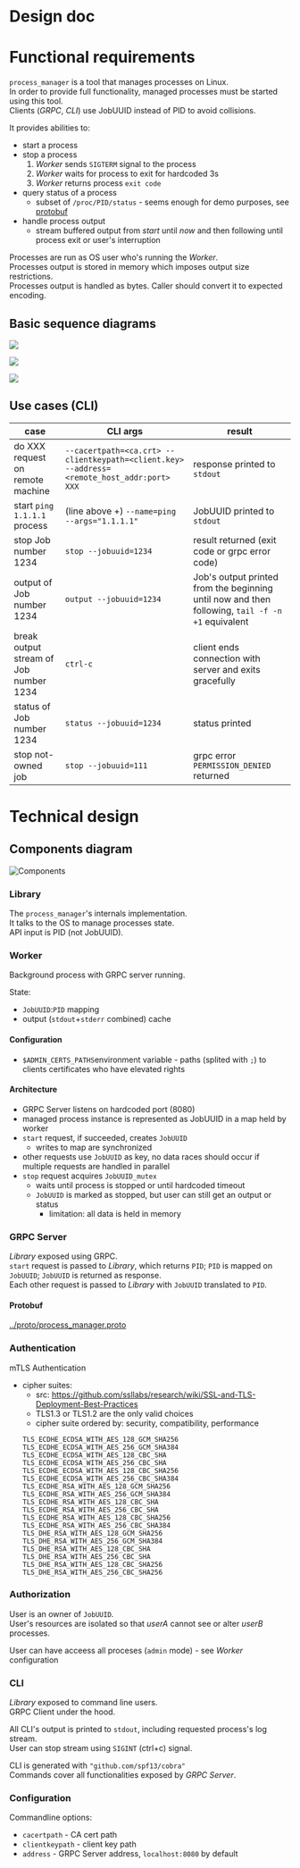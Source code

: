 Design doc
========================

# Functional requirements
`process_manager` is a tool that manages processes on Linux.\
In order to provide full functionality, managed processes must be started using this tool.\
Clients (_GRPC_, _CLI_) use JobUUID instead of PID to avoid collisions.

It provides abilities to:
* start a process
* stop a process
    1. _Worker_ sends `SIGTERM` signal to the process
    2. _Worker_ waits for process to exit for hardcoded 3s
    3. _Worker_ returns process `exit code`
* query status of a process
    * subset of `/proc/PID/status` - seems enough for demo purposes, see [protobuf](../proto/process_manager.proto)
* handle process output
    * stream buffered output from _start_ until _now_ and then following until process exit or user's interruption 

Processes are run as OS user who's running the _Worker_.\
Processes output is stored in memory which imposes output size restrictions.\
Processes output is handled as bytes. Caller should convert it to expected encoding.

## Basic sequence diagrams
![](drawings/start.png) 

![](drawings/stop.png)

![](drawings/output.png)

## Use cases (CLI)
| case | CLI args | result |
| --- | --- | --- |
| do XXX request on remote machine | `--cacertpath=<ca.crt> --clientkeypath=<client.key> --address=<remote_host_addr:port> XXX` | response printed to `stdout` |
| start `ping 1.1.1.1` process | (line above +) `--name=ping --args="1.1.1.1"` | JobUUID printed to `stdout` |
| stop Job number 1234 | `stop --jobuuid=1234` | result returned (exit code or grpc error code) |
| output of Job number 1234 | `output --jobuuid=1234` | Job's output printed from the beginning until now and then following, `tail -f -n +1` equivalent |
| break output stream of Job number 1234 | `ctrl-c` | client ends connection with server and exits gracefully |
| status of Job number 1234 | `status --jobuuid=1234` | status printed |
| stop not-owned job | `stop --jobuuid=111` | grpc error `PERMISSION_DENIED` returned |

# Technical design
## Components diagram

![Components](drawings/components.png)

### Library
The `process_manager`'s internals implementation. \
It talks to the OS to manage processes state.\
API input is PID (not JobUUID).

### Worker
Background process with GRPC server running.

State:
- `JobUUID`:`PID` mapping
- output (`stdout`+`stderr` combined) cache

#### Configuration
- `$ADMIN_CERTS_PATHS`environment variable - paths (splited with `;`) to clients certificates who have elevated rights
#### Architecture
- GRPC Server listens on hardcoded port (8080)
- managed process instance is represented as JobUUID in a map held by worker
- `start` request, if succeeded, creates `JobUUID`
  - writes to map are synchronized
- other requests use `JobUUID` as key, no data races should occur if multiple requests are handled in parallel
- `stop` request acquires `JobUUID_mutex`
  - waits until process is stopped or until hardcoded timeout
  - `JobUUID` is marked as stopped, but user can still get an output or status
    - limitation: all data is held in memory

### GRPC Server
_Library_ exposed using GRPC.\
`start` request is passed to _Library_, which returns `PID`; `PID` is mapped on `JobUUID`; `JobUUID` is returned as response.\
Each other request is passed to _Library_ with `JobUUID` translated to `PID`. 
#### Protobuf
[../proto/process_manager.proto](../proto/process_manager.proto)
### Authentication
mTLS Authentication
- cipher suites:
    - src: https://github.com/ssllabs/research/wiki/SSL-and-TLS-Deployment-Best-Practices
    - TLS1.3 or TLS1.2 are the only valid choices
    - cipher suite ordered by: security, compatibility, performance
    ```
    TLS_ECDHE_ECDSA_WITH_AES_128_GCM_SHA256
    TLS_ECDHE_ECDSA_WITH_AES_256_GCM_SHA384
    TLS_ECDHE_ECDSA_WITH_AES_128_CBC_SHA
    TLS_ECDHE_ECDSA_WITH_AES_256_CBC_SHA
    TLS_ECDHE_ECDSA_WITH_AES_128_CBC_SHA256
    TLS_ECDHE_ECDSA_WITH_AES_256_CBC_SHA384
    TLS_ECDHE_RSA_WITH_AES_128_GCM_SHA256
    TLS_ECDHE_RSA_WITH_AES_256_GCM_SHA384
    TLS_ECDHE_RSA_WITH_AES_128_CBC_SHA
    TLS_ECDHE_RSA_WITH_AES_256_CBC_SHA
    TLS_ECDHE_RSA_WITH_AES_128_CBC_SHA256
    TLS_ECDHE_RSA_WITH_AES_256_CBC_SHA384
    TLS_DHE_RSA_WITH_AES_128_GCM_SHA256
    TLS_DHE_RSA_WITH_AES_256_GCM_SHA384
    TLS_DHE_RSA_WITH_AES_128_CBC_SHA
    TLS_DHE_RSA_WITH_AES_256_CBC_SHA
    TLS_DHE_RSA_WITH_AES_128_CBC_SHA256
    TLS_DHE_RSA_WITH_AES_256_CBC_SHA256
    ```
### Authorization
User is an owner of `JobUUID`.\
User's resources are isolated so that _userA_ cannot see or alter _userB_ processes.

User can have acceess all proceses (`admin` mode) - see _Worker_ configuration
### CLI
_Library_ exposed to command line users.\
GRPC Client under the hood.

All CLI's output is printed to `stdout`, including requested process's log stream.\
User can stop stream using `SIGINT` (ctrl+c) signal.

CLI is generated with `"github.com/spf13/cobra"`\
Commands cover all functionalities exposed by _GRPC Server_.

### Configuration
Commandline options:
- `cacertpath` - CA cert path
- `clientkeypath` - client key path
- `address` - GRPC Server address, `localhost:8080` by default
